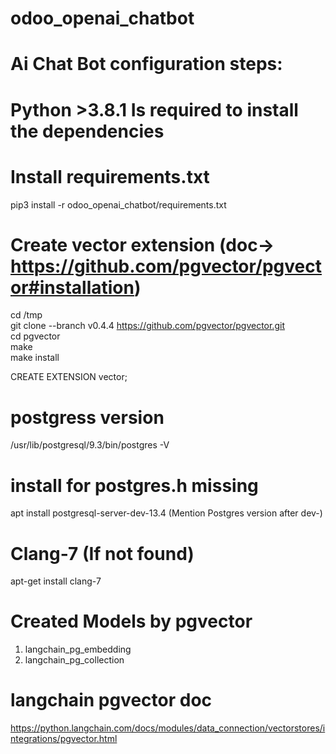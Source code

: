 # odoo_openai_chatbot

# Ai Chat Bot configuration steps:

# Python >3.8.1 Is required to install the dependencies
# Install requirements.txt

pip3 install -r odoo_openai_chatbot/requirements.txt



# Create vector extension (doc-> https://github.com/pgvector/pgvector#installation)

  cd /tmp \
 git clone --branch v0.4.4 https://github.com/pgvector/pgvector.git \
 cd pgvector \
 make \
 make install 

 
 CREATE EXTENSION vector;



# postgress version
/usr/lib/postgresql/9.3/bin/postgres -V

# install for postgres.h missing
apt install postgresql-server-dev-13.4 (Mention Postgres version after dev-)

# Clang-7 (If not found)
apt-get install clang-7



# Created Models by pgvector
1. langchain_pg_embedding
2. langchain_pg_collection


# langchain pgvector doc

https://python.langchain.com/docs/modules/data_connection/vectorstores/integrations/pgvector.html
